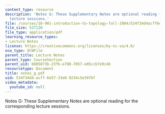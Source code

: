 ```yaml
---
content_type: resource
description: 'Notes G: These Supplementary Notes are optional reading for the corresponding
  lecture sessions.'
file: /courses/18-901-introduction-to-topology-fall-2004/534f34d4acff6e5733e89234c5e397bf_notes_g.pdf
file_size: 527120
file_type: application/pdf
learning_resource_types:
- Lecture Notes
license: https://creativecommons.org/licenses/by-nc-sa/4.0/
ocw_type: OCWFile
parent_title: Lecture Notes
parent_type: CourseSection
parent_uid: 6005873b-23fb-e788-7057-e05ccb7e9c4b
resourcetype: Document
title: notes_g.pdf
uid: 534f34d4-acff-6e57-33e8-9234c5e397bf
video_metadata:
  youtube_id: null
---
```

Notes G: These Supplementary Notes are optional reading for the corresponding lecture sessions.